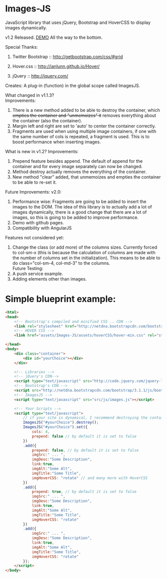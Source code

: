Images-JS
=========

JavaScript library that uses jQuery, Bootstrap and HoverCSS to display images dynamically.

v1.2 Released. [DEMO](http://garciamarin.github.io/wedding/#/about_us) All the way to the bottom.

Special Thanks: 

1. Twitter Bootstrap :: http://getbootstrap.com/css/#grid

2. Hover.css :: http://ianlunn.github.io/Hover/

3. jQuery :: http://jquery.com/

Creates:
A plug-in (function) in the global scope called ImagesJS.

What changed in v1.1.3?  
Improvements:  
1. There is a new method added to be able to destroy the container, which ~~empties the container and "unmemoizes" it~~ removes everything about the container (also the container).
2. Margin left and right are set to 'auto' to center the container correctly.  
3. Fragments are used when using multiple image containers, if one with the same number of cols is repeated, a fragment is used. This is to boost performance when inserting images.  

What is new in v1.2?
Improvements:
1. Prepend feature besides append. The default of append for the container and for every image separately can now be changed.  
2. Method destroy actually removes the everything of the container.
3. New method "clear" added, that unmemoizes and empties the container to be able to re-set it.

Future Improvements:
v2.0:  
1. Performance wise: Fragments are going to be added to insert the images to the DOM. The idea of this library is to actually add a lot of images dynamically, there is a good change that there are a lot of images, so this is going to be added to improve performance.  
2. Demo with github pages.  
3. Compatibility with AngularJS

Features not considered yet:  
1. Change the class (or add more) of the columns sizes. Currently forced to col-sm-x (this is because the calculation of columns are made with the number of columns set in the initialization). This means to be able to do class="col-sm-4, col-md-3" to the columns.  
Future Testing:  
2. A push service example.  
3. Adding elements other than images.  

Simple blueprint example:
========================

``` HTML
<html>
<head> 
	<!-- Bootstrap's compiled and minified CSS .. CDN -->
	<link rel="stylesheet" href="http://netdna.bootstrapcdn.com/bootstrap/3.1.1/css/bootstrap.min.css">
	<!-- HOVER CSS -->
	<link href="assets/Images-JS/assets/hoverCSS/hover-min.css" rel="stylesheet" />

</head>
<body>
	<div class="container">
		<div id="yourChoice"></div>
	</div>

	<!-- Libraries -->
	<!-- jQuery's CDN--> 
	<script type="text/javascript" src="http://code.jquery.com/jquery-latest.min.js"></script>
	<!-- Bootstrap's CDN --> 
	<script src="http://netdna.bootstrapcdn.com/bootstrap/3.1.1/js/bootstrap.min.js"></script>
	<!-- ImagesJS --> 
	<script type="text/javascript" src="src/js/images.js"></script>

	<!-- Your Scripts -->
	<script type="text/javascript">
		// if your site is dynamical, I recommend destroying the container before setting it.
		ImagesJS("#yourChoice").destroy(); 
		ImagesJS("#yourChoice").set({
			cols: 4,
			prepend: false // by default it is set to false
		})
		.add({
			prepend: false, // by default it is set to false
			imgSrc:" ... ",
			imgDesc:"Some Description",
			link:true,
			imgAlt:"Some Alt",
			imgTitle:"Some Title",
			imgHoverCSS: "rotate" // and many more with HoverCSS
		})
		.add({
			prepend: true, // by default it is set to false
			imgSrc:" ... ",
			imgDesc:"Some Description",
			link:true,
			imgAlt:"Some Alt",
			imgTitle:"Some Title",
			imgHoverCSS: "rotate"
		})
		.add({
			imgSrc:" ... ",
			imgDesc:"Some Description",
			link:true,
			imgAlt:"Some Alt",
			imgTitle:"Some Title",
			imgHoverCSS: "rotate"
		});
	</script>
</body>
```